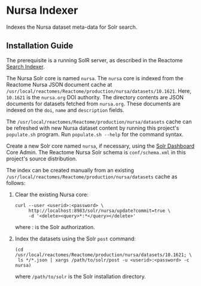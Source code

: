 Nursa Indexer
=============
Indexes the Nursa dataset meta-data for Solr search.

Installation Guide
------------------
The prerequisite is a running SolR server, as described in the Reactome
[Search Indexer](https://github.com/reactome/search-indexer/).

The Nursa Solr core is named `nursa`. The `nursa` core is indexed
from the Reactome Nursa JSON document cache at
`/usr/local/reactomes/Reactome/production/nursa/datasets/10.1621`.
Here, `10.1621` is the `nursa.org` DOI authority. The directory contents
are JSON documents for datasets fetched from `nursa.org`. These documents
are indexed on the `doi`, `name` and `description` fields.

The `/usr/local/reactomes/Reactome/production/nursa/datasets`
cache can be refreshed with new Nursa dataset content by running this
project's `populate.sh` program. Run `populate.sh --help` for the command
syntax.

Create a new Solr core named `nursa`, if necessary, using the
[Solr Dashboard](http://localhost:8983/solr) Core Admin. The Reactome
Nursa Solr schema is `conf/schema.xml` in this project's source
distribution.

The index can be created manually from an existing
`/usr/local/reactomes/Reactome/production/nursa/datasets` cache as follows:

1. Clear the existing Nursa core:

       curl --user <userid>:<password> \
            http://localhost:8983/solr/nursa/update?commit=true \
            -d '<delete><query>*:*</query></delete>'

   where <userid>:<password> is the Solr authorization.

2. Index the datasets using the Solr `post` command:

       (cd /usr/local/reactomes/Reactome/production/nursa/datasets/10.1621; \
        ls */*.json | xargs /path/to/solr/post -u <userid>:<password> -c nursa)

   where `/path/to/solr` is the Solr installation directory.
